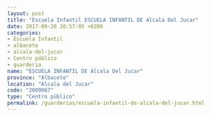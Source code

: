 ```yaml
---
layout: post
title: "Escuela Infantil ESCUELA INFANTIL DE Alcala Del Jucar"
date: 2017-09-20 20:57:05 +0200
categories:
- Escuela Infantil
- albacete
- alcala-del-jucar
- Centro público
- guarderia
name: "ESCUELA INFANTIL DE Alcala Del Jucar"
province: "Albacete"
location: "Alcala del Jucar"
code: "2009067"
type: "Centro público"
permalink: /guarderias/escuela-infantil-de-alcala-del-jucar.html
---
```

